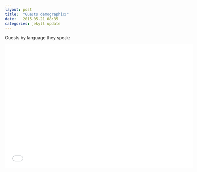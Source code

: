 ```yaml
---
layout: post
title:  "Guests demographics"
date:   2015-05-21 08:35
categories: jekyll update
---
```


Guests by language they speak:

<iframe src="{{ site.baseurl }}/galleries/guests/language.html"
width="610" height="400" frameborder="0" style="border:0"></iframe>
